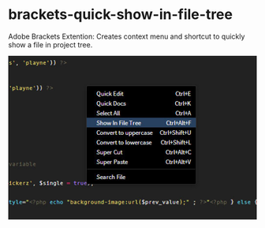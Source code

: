 brackets-quick-show-in-file-tree
================================

Adobe Brackets Extention:  Creates context menu and shortcut to quickly show a file in project tree.

![Image of screenshot](screenshot.jpg)